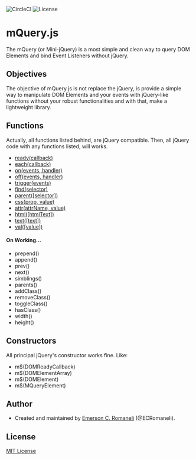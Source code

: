 ![CircleCI](https://circleci.com/gh/ECRomaneli/mQuery.svg?style=shield)
![License](https://img.shields.io/npm/l/mquery.svg)

# mQuery.js
The mQuery (or Mini-jQuery) is a most simple and clean way to query DOM Elements and bind Event Listeners without jQuery.

## Objectives
The objective of mQuery.js is not replace the jQuery, is provide a simple way to manipulate DOM Elements and your events with jQuery-like functions without your robust functionalities and with that, make a lightweight library.

## Functions
Actually, all functions listed behind, are jQuery compatible. Then, all jQuery code with any functions listed, will works.

- [ready(callback)](http://api.jquery.com/ready/)
- [each(callback)](http://api.jquery.com/each/)
- [on(events, handler)](http://api.jquery.com/on/)
- [off(events, handler)](http://api.jquery.com/off/)
- [trigger(events)](http://api.jquery.com/trigger/)
- [find(selector)](http://api.jquery.com/find/)
- [parent([selector])](http://api.jquery.com/parent/)
- [css(prop, value)](http://api.jquery.com/css/)
- [attr(attrName, value)](http://api.jquery.com/attr/)
- [html([htmlText])](http://api.jquery.com/html/)
- [text([text])](http://api.jquery.com/text/)
- [val([value])](http://api.jquery.com/val/)

#### On Working...
- prepend()
- append()
- prev()
- next()
- simblings()
- parents()
- addClass()
- removeClass()
- toggleClass()
- hasClass()
- width()
- height()

## Constructors
All principal jQuery's constructor works fine. Like:
- m$(DOMReadyCallback)
- m$(DOMElementArray)
- m$(DOMElement)
- m$(MQueryElement)

## Author

- Created and maintained by [Emerson C. Romaneli](https://github.com/ECRomaneli) (@ECRomaneli).

## License

[MIT License](https://github.com/laradock/laradock/blob/master/LICENSE)